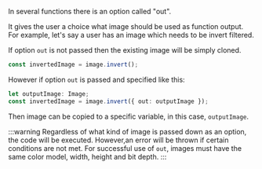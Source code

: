 In several functions there is an option called "out".

It gives the user a choice what image should be used as function output.  
For example, let's say a user has an image which needs to be invert filtered.

If option `out` is not passed then the existing image will be simply cloned.

```ts
const invertedImage = image.invert();
```

However if option `out` is passed and specified like this:

```ts
let outputImage: Image;
const invertedImage = image.invert({ out: outputImage });
```

Then image can be copied to a specific variable, in this case, `outputImage`.

:::warning
Regardless of what kind of image is passed down as an option, the code will be executed. However,an error will be thrown if certain conditions are not met. For successful use of `out`, images must have the same color model, width, height and bit depth.
:::
